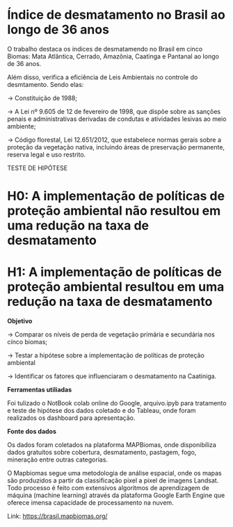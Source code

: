 # Índice de desmatamento no Brasil ao longo de 36 anos

O trabalho destaca os índices de desmatamendo no Brasil em cinco Biomas: Mata Atlântica, Cerrado, Amazônia, Caatinga e Pantanal ao longo de 36 anos.

Além disso, verifica a eficiência de Leis Ambientais no controle do desmtamento. Sendo elas:

-> Constituição de 1988;

-> A Lei nº 9.605 de 12 de fevereiro de 1998, que dispõe sobre as sanções penais e administrativas derivadas de condutas e atividades lesivas ao meio ambiente;

-> Código florestal, Lei 12.651/2012, que estabelece normas gerais sobre a proteção da vegetação nativa, incluindo áreas de preservação permanente, reserva legal e uso restrito.

 TESTE DE HIPÓTESE
# H0: A implementação de políticas de proteção ambiental não resultou em uma redução na taxa de desmatamento
# H1: A implementação de políticas de proteção ambiental resultou em uma redução na taxa de desmatamento

**Objetivo**

 -> Comparar os níveis de perda de vegetação primária e secundária nos cínco biomas;

 -> Testar a hipótese sobre a implementação de políticas de proteção ambiental

 -> Identificar os fatores que influenciaram o desmatamento na Caatiniga.

 **Ferramentas utiliadas**

 Foi tulizado o NotBook colab online do Google, arquivo.ipyb para tratamento e teste de hipótese dos dados coletado e do Tableau, onde foram realizados os dashboard para apresentação.

 **Fonte dos dados**

 Os dados foram coletados na plataforma MAPBiomas, onde disponibiliza dados gratuítos sobre cobertura, desmatamento, pastagem, fogo, mineração entre outras categorias.

 O Mapbiomas segue  uma metodologia de análise espacial, onde os mapas são produzidos a partir da classificação pixel a pixel de imagens Landsat. Todo processo é feito com extensivos algoritmos de aprendizagem de máquina (machine learning) através da plataforma Google Earth Engine que oferece imensa capacidade de processamento na nuvem.

Link: https://brasil.mapbiomas.org/